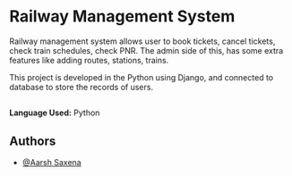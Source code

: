 
# Railway Management System

Railway management system allows user to book tickets, cancel tickets, check train schedules, check PNR. The admin side of this, has some extra features like adding routes, stations, trains.

This project is developed in the Python using Django, and connected to database to store the records of users. 

## 

**Language Used:** Python



## Authors

- [@Aarsh Saxena](https://github.com/aarshsaxena)

